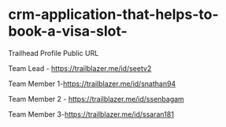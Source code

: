 # crm-application-that-helps-to-book-a-visa-slot-
Trailhead Profile Public URL

Team Lead - https://trailblazer.me/id/seetv2

Team Member 1-https://trailblazer.me/id/snathan94

Team Member 2 - https://trailblazer.me/id/ssenbagam

Team Member 3-https://trailblazer.me/id/ssaran181

